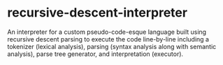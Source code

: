 # recursive-descent-interpreter
An interpreter for a custom pseudo-code-esque language built using recursive descent parsing to execute the code line-by-line including a tokenizer (lexical analysis), parsing (syntax analysis along with semantic analysis), parse tree generator, and interpretation (executor). 
